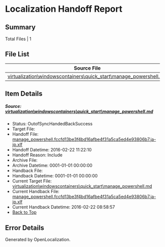 # <a name='report-top'></a> Localization Handoff Report

## Summary
 Total Files | 1

## File List
 Source File | Status | Details 
 ----------- | ------ | ------- 
 [virtualization\windowscontainers\quick_start\manage_powershell.md](https://github.com/OpenLocalizationOrg/hyperV/blob/e96fc6e6488b625b278216168f798d2b82a00fe9/virtualization/windowscontainers/quick_start/manage_powershell.md) | OutofSyncHandedBackSuccess | [Details](#8072344dba9d8f7a1a59b8444801054d3c59095f230)

## Item Details
##### <a name='8072344dba9d8f7a1a59b8444801054d3c59095f230'></a> Source: [virtualization\windowscontainers\quick_start\manage_powershell.md](https://github.com/OpenLocalizationOrg/hyperV/blob/e96fc6e6488b625b278216168f798d2b82a00fe9/virtualization/windowscontainers/quick_start/manage_powershell.md)
* Status: OutofSyncHandedBackSuccess
* Target File: 
* Handoff File: [manage_powershell.fccfd13be3f4bd16afbe4f31a5ca5ed4e93806b7.ja-jp.xlf](https://github.com/OpenLocalizationOrg/olhandoff/blob/3d80653beb8982ac6db021b3c148ecd541cec12f/ol-handoff/OpenLocalizationOrg/hyperV.ja-jp/master/manage_powershell.fccfd13be3f4bd16afbe4f31a5ca5ed4e93806b7.ja-jp.xlf)
* Handoff Datetime: 2016-02-22 11:22:10
* Handoff Reason: Include
* Archive File: 
* Archive Datetime: 0001-01-01 00:00:00
* Handback File: 
* Handback Datetime: 0001-01-01 00:00:00
* Current Target File: [virtualization\windowscontainers\quick_start\manage_powershell.md](https://github.com/OpenLocalizationOrg/hyperV.ja-jp/blob/80698f12b33480a105003dd0e3a8b4e35b5d7c8f/virtualization/windowscontainers/quick_start/manage_powershell.md)
* Current Handback File: [manage_powershell.fccfd13be3f4bd16afbe4f31a5ca5ed4e93806b7.ja-jp.xlf](https://github.com/OpenLocalizationOrg/olhandback/blob/0070bf518f7137d506d36fe52101181617754c2e/ol-handback/OpenLocalizationOrg/hyperV.ja-jp/master/manage_powershell.fccfd13be3f4bd16afbe4f31a5ca5ed4e93806b7.ja-jp.xlf)
* Current Handback Datetime: 2016-02-22 08:58:57
* [Back to Top](#report-top)


## Error Details

Generated by OpenLocalization.

